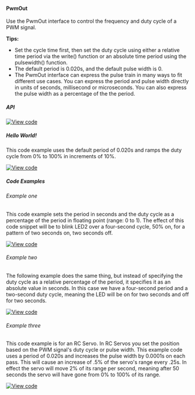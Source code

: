#### PwmOut

Use the PwmOut interface to control the frequency and duty cycle of a PWM signal.

**Tips:**

* Set the cycle time first, then set the duty cycle using either a relative time period via the write() function or an absolute time period using the pulsewidth() function. 
* The default period is 0.020s, and the default pulse width is 0.
* The PwmOut interface can express the pulse train in many ways to fit different use cases. You can express the period and pulse width directly in units of seconds, millisecond or microseconds. You can also express the pulse width as a percentage of the the period.

##### API

[![View code](https://www.mbed.com/embed/?type=library)](https://docs.mbed.com/docs/mbed-os-api/en/mbed-os-5.5/api/PwmOut_8h_source.html)


##### Hello World!

This code example uses the default period of 0.020s and ramps the duty cycle from 0% to 100% in increments of 10%.

[![View code](https://www.mbed.com/embed/?url=https://developer.mbed.org/teams/mbed_example/code/PwmOut_HelloWorld/)](https://developer.mbed.org/teams/mbed_example/code/PwmOut_HelloWorld/file/5160ea45399b/main.cpp)


##### Code Examples

###### Example one

This code example sets the period in seconds and the duty cycle as a percentage of the period in floating point (range: 0 to 1). The effect of this code snippet will be to blink LED2 over a four-second cycle, 50% on, for a pattern of two seconds on, two seconds off.

[![View code](https://www.mbed.com/embed/?url=https://developer.mbed.org/teams/mbed_example/code/PwmOut_ex_1/)](https://developer.mbed.org/teams/mbed_example/code/PwmOut_ex_1/file/07220dd760cc/main.cpp)

###### Example two

The following example does the same thing, but instead of specifying the duty cycle as a relative percentage of the period, it specifies it as an absolute value in seconds. In this case we have a four-second period and a two-second duty cycle, meaning the LED will be on for two seconds and off for two seconds.

[![View code](https://www.mbed.com/embed/?url=https://developer.mbed.org/teams/mbed_example/code/PwmOut_ex_2/)](https://developer.mbed.org/teams/mbed_example/code/PwmOut_ex_2/file/248dfc85bbf9/main.cpp)

###### Example three

This code example is for an RC Servo. In RC Servos you set the position based on the PWM signal's duty cycle or pulse width. This example code uses a period of 0.020s and increases the pulse width by 0.0001s on each pass. This will cause an increase of .5% of the servo's range every .25s. In effect the servo will move 2% of its range per second, meaning after 50 seconds the servo will have gone from 0% to 100% of its range.

[![View code](https://www.mbed.com/embed/?url=https://developer.mbed.org/teams/mbed_example/code/PwmOut_ex_3/)](https://developer.mbed.org/teams/mbed_example/code/PwmOut_ex_3/file/465d882e6939/main.cpp)
